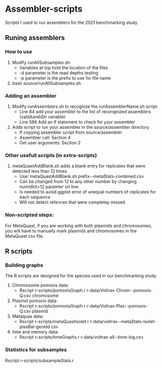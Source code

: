 # Assembler-scripts #

Scripts I used to run assemblers for the 2021 benchmarking study

## Runing assemblers ##

### How to use ###

1. Modify runAllSubsamples.sh:
    - Variables at top hold the location of the files
    - -d parameter is the read depths testing
    - -p parameter is the prefix to use for file name
2. bash source/runAllSubsamples.sh

### Adding an assembler ###

1. Modify runAssemblers.sh to recognize the runAssemblerName.sh script
    - Line 84 add your assembler to the list of recongnized assemblers (valdAsmbStr variable)
    - Line 586 Add an if statement to check for your assembler
2. Adds script to run your assembler in the source/assembler directory
    - If copying assembler script from source/assembler
    - Assembler call: Section 4
    - Get user arguments: Section 2

### Other usefull scripts (in extra-scripts) ###

1. metaQuastAddBlank.sh adds a blank entry for replicates that were detected less than 12 times
    - Use: metaQuastAddBlank.sh prefix--metaStats-combined.csv
    - Can be changed from 12 to any other number by changing numIdInt=12 paramter on line 
    - Is needed to avoid ggplot error of unequal numbers of replicates for each sequence
    - Will not detect refences that were completey missed

### Non-scripted steps: ###

For MetaQuast, if you are working with both plasmids and chromosomes, you will have to manually mark
  plasmids and chromosomes in the MetaQuast csv file.

## R scripts ##

### Building graphs ###

The R scripts are designed for the species used in our benchmarking study.

1. Chromosome pomoxis data:
    - Rscript r-scripts/pomoxisGraph.r r-data/Voltrax-Chrom--pomoxis-Q.csv chromosome
3. Plasmid pomoxis data:
    - Rscript r-scripts/pomoxisGraph.r r-data/Voltrax-Plas--pomoxis-Q.csv plasmid
5. Metaquas data:
    - Rscript r-scripts/metaQuastIsolet.r r-data/voltrax--metaStats-isolet-plasBal-geneId.csv
7. time and memory data:
    - Rscript r-scripts/timeGraphs.r r-data/voltrax-all--time-log.csv

### Statistics for subsamples ###

Rscript r-scripts/subsampleStats.r
